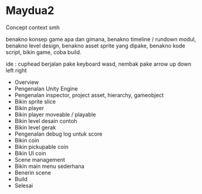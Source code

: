 # Maydua2
Concept context smh

benakno konsep game apa dan gimana,
benakno timeline / rundown modul,
benakno level design,
benakno asset sprite yang dipake,
benakno kode script,
bikin game,
coba build.

ide : cuphead
berjalan pake keyboard wasd, nembak pake arrow up down left right

- Overview
- Pengenalan Unity Engine
- Pengenalan inspector, project asset, hierarchy, gameobject
- Bikin sprite slice
- Bikin player
- Bikin player moveable / playable
- Bikin level desain contoh
- Bikin level gerak
- Pengenalan debug log untuk score
- Bikin coin
- Bikin pickupable coin
- Bikin UI coin
- Scene management
- Bikin main menu sederhana
- Benerin scene
- Build
- Selesai
